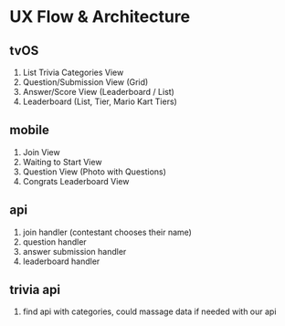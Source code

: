 UX Flow & Architecture
=====

tvOS
-----
1. List Trivia Categories View
2. Question/Submission View (Grid)
3. Answer/Score View (Leaderboard / List)
4. Leaderboard (List, Tier, Mario Kart Tiers)

mobile
-----
1. Join View
2. Waiting to Start View
3. Question View (Photo with Questions)
4. Congrats Leaderboard View

api
-----
1. join handler (contestant chooses their name)
2. question handler
3. answer submission handler
4. leaderboard handler

trivia api
-----
1. find api with categories, could massage data if needed with our api
